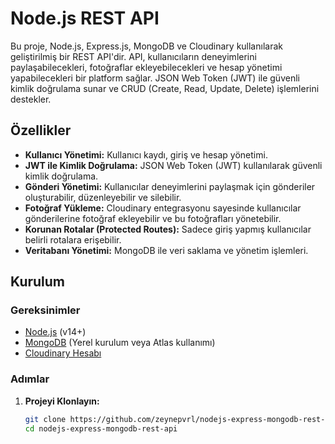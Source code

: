 # Node.js REST API

Bu proje, Node.js, Express.js, MongoDB ve Cloudinary kullanılarak geliştirilmiş bir REST API'dir. API, kullanıcıların deneyimlerini paylaşabilecekleri, fotoğraflar ekleyebilecekleri ve hesap yönetimi yapabilecekleri bir platform sağlar. JSON Web Token (JWT) ile güvenli kimlik doğrulama sunar ve CRUD (Create, Read, Update, Delete) işlemlerini destekler.

## Özellikler

- **Kullanıcı Yönetimi:** Kullanıcı kaydı, giriş ve hesap yönetimi.
- **JWT ile Kimlik Doğrulama:** JSON Web Token (JWT) kullanılarak güvenli kimlik doğrulama.
- **Gönderi Yönetimi:** Kullanıcılar deneyimlerini paylaşmak için gönderiler oluşturabilir, düzenleyebilir ve silebilir.
- **Fotoğraf Yükleme:** Cloudinary entegrasyonu sayesinde kullanıcılar gönderilerine fotoğraf ekleyebilir ve bu fotoğrafları yönetebilir.
- **Korunan Rotalar (Protected Routes):** Sadece giriş yapmış kullanıcılar belirli rotalara erişebilir.
- **Veritabanı Yönetimi:** MongoDB ile veri saklama ve yönetim işlemleri.

## Kurulum

### Gereksinimler

- [Node.js](https://nodejs.org/) (v14+)
- [MongoDB](https://www.mongodb.com/) (Yerel kurulum veya Atlas kullanımı)
- [Cloudinary Hesabı](https://cloudinary.com/)

### Adımlar

1. **Projeyi Klonlayın:**

   ```bash
   git clone https://github.com/zeynepvrl/nodejs-express-mongodb-rest-api.git
   cd nodejs-express-mongodb-rest-api
